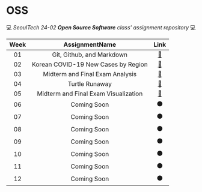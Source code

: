 # OSS
💻 *SeoulTech 24-02 **Open Source Software** class' assignment repository* 💻

Week|AssignmentName|Link
:---:|:---:|:---:
01|Git, Github, and Markdown|[🚀](https://github.com/YohanIm00/OSS/blob/main/README.md)
02|Korean COVID-19 New Cases by Region|[🚀](https://github.com/YohanIm00/OSS/blob/main/w2/covid19_statistics.md)
03|Midterm and Final Exam Analysis|[🚀](https://github.com/YohanIm00/OSS/blob/main/w3/class_score_analysis.md)
04|Turtle Runaway|[🚀](https://github.com/YohanIm00/OSS/blob/main/w4/project_proposal.md)
05|Midterm and Final Exam Visualization|[🚀](https://github.com/YohanIm00/OSS/blob/main/w5/class_score_scatter.png)
06|Coming Soon|⚫
07|Coming Soon|⚫
08|Coming Soon|⚫
09|Coming Soon|⚫
10|Coming Soon|⚫
11|Coming Soon|⚫
12|Coming Soon|⚫
